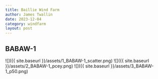 ```yaml
---
title: Baillie Wind Farm
author: James Twallin
date: 2023-12-04
category: windfarm
layout: post
---
```

BABAW-1
-------------
![]({{ site.baseurl }}/assets/1_BABAW-1_scatter.png)
![]({{ site.baseurl }}/assets/2_BABAW-1_pcey.png)
![]({{ site.baseurl }}/assets/3_BABAW-1_p50.png)


